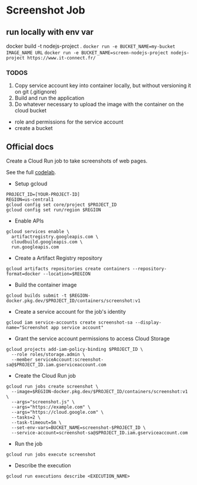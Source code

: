 # Screenshot Job

## run locally with env var
docker build -t nodejs-project .
`docker run -e BUCKET_NAME=my-bucket IMAGE_NAME URL`
`docker run -e BUCKET_NAME=screen-nodejs-project nodejs-project https://www.it-connect.fr/`


### TODOS

1. Copy service account key into container locally, but without versioning it on git (.gitignore)
2. Build and run the application
3. Do whatever necessary to upload the image with the container on the cloud bucket
  - role and permissions for the service account
  - create a bucket

## Official docs

Create a Cloud Run job to take screenshots of web pages.

See the full [codelab](https://codelabs.developers.google.com/codelabs/cloud-starting-cloudrun-jobs#0).

* Setup gcloud
```
PROJECT_ID=[YOUR-PROJECT-ID]
REGION=us-central1
gcloud config set core/project $PROJECT_ID
gcloud config set run/region $REGION
```

* Enable APIs
```
gcloud services enable \
  artifactregistry.googleapis.com \
  cloudbuild.googleapis.com \
  run.googleapis.com
```

* Create a Artifact Registry repository
```
gcloud artifacts repositories create containers --repository-format=docker --location=$REGION
```

* Build the container image
```
gcloud builds submit -t $REGION-docker.pkg.dev/$PROJECT_ID/containers/screenshot:v1
```

* Create a service account for the job's identity
```
gcloud iam service-accounts create screenshot-sa --display-name="Screenshot app service account"
```

* Grant the service account permissions to access Cloud Storage 
```
gcloud projects add-iam-policy-binding $PROJECT_ID \
  --role roles/storage.admin \
  --member serviceAccount:screenshot-sa@$PROJECT_ID.iam.gserviceaccount.com
```

* Create the Cloud Run job
```
gcloud run jobs create screenshot \
  --image=$REGION-docker.pkg.dev/$PROJECT_ID/containers/screenshot:v1 \
  --args="screenshot.js" \
  --args="https://example.com" \
  --args="https://cloud.google.com" \
  --tasks=2 \
  --task-timeout=5m \
  --set-env-vars=BUCKET_NAME=screenshot-$PROJECT_ID \
  --service-account=screenshot-sa@$PROJECT_ID.iam.gserviceaccount.com
```

* Run the job
```
gcloud run jobs execute screenshot
```

* Describe the execution
```
gcloud run executions describe <EXECUTION_NAME>
```